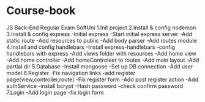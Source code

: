# Course-book
JS Back-End Regular Exam SoftUni
1.Init project
2.Install & config nodemon
3.Install & config express
-Initial express 
-Start initial express server
-Add static route
-Add resources to public
-Add body parser
-Add routes module
4.Install and config handlebars
-Install express-handlebars
-config handlebars with express
-Add views folder with resources
-Add home view
-Add home controller
-Add homeControleer to routes
-Add main layout
-Add partial dir
5.Database
-Install mongoose
-Set up DB connection
-Add user model
6.Register
-Fix navigation links
-add register page(view,controller,route)
-Fix register form
-Add post register action
-Add authService
-install bcrypt
-Hash password
-check confirm password
7.Login
-Add login page
-fix login form


